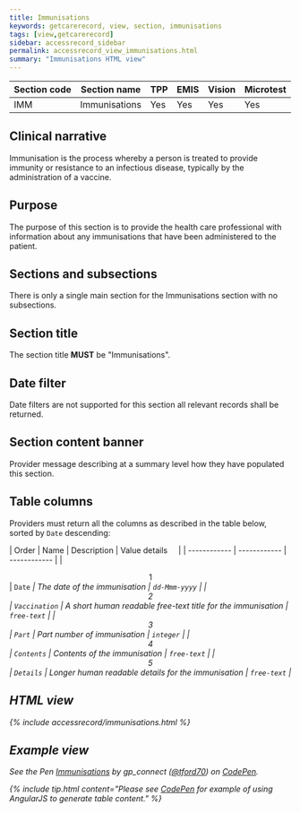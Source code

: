 ```yaml
---
title: Immunisations
keywords: getcarerecord, view, section, immunisations
tags: [view,getcarerecord]
sidebar: accessrecord_sidebar
permalink: accessrecord_view_immunisations.html
summary: "Immunisations HTML view"
---
```



| Section code | Section name | TPP | EMIS | Vision | Microtest |
| ------------ | ------------ |-----|------|------|-----------|
| IMM | Immunisations | Yes | Yes | Yes | Yes |

## Clinical narrative ##

Immunisation is the process whereby a person is treated to provide immunity or resistance to an infectious disease, typically by the administration of a vaccine.

## Purpose ##

The purpose of this section is to provide the health care professional with information about any immunisations that have been administered to the patient.

## Sections and subsections ##

There is only a single main section for the Immunisations section with no subsections.

## Section title ##

The section title **MUST** be "Immunisations".

## Date filter ##

Date filters are not supported for this section all relevant records shall be returned.

## Section content banner ##

Provider message describing at a summary level how they have populated this section.

## Table columns ##

Providers must return all the columns as described in the table below, sorted by `Date` descending:

| Order | Name | Description | Value details &nbsp;&nbsp;&nbsp; |
| ------------ | ------------ | ------------ |
| <center>1</center> | `Date`  <i class="fa fa-sort-desc" aria-hidden="true">| The date of the immunisation | `dd-Mmm-yyyy` |
| <center>2</center> | `Vaccination` | A short human readable free-text title for the immunisation | `free-text` |
| <center>3</center> | `Part` | Part number of immunisation | `integer` |
| <center>4</center> | `Contents` | Contents of the immunisation | `free-text` |
| <center>5</center> | `Details` | Longer human readable details for the immunisation | `free-text` |

## HTML view ##

{% include accessrecord/immunisations.html %}

## Example view ##

<p data-height="425" data-theme-id="light" data-slug-hash="MXxLwX" data-default-tab="result" data-user="tford70" data-embed-version="2" data-pen-title="Immunisations" class="codepen">See the Pen <a href="https://codepen.io/tford70/pen/MXxLwX/">Immunisations</a> by gp_connect (<a href="https://codepen.io/tford70">@tford70</a>) on <a href="https://codepen.io">CodePen</a>.</p>
<script async src="https://production-assets.codepen.io/assets/embed/ei.js"></script>

{% include tip.html content="Please see [CodePen](https://codepen.io/gpconnect/pen/MXxLwX) for example of using AngularJS to generate table content." %}
